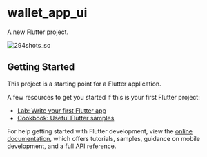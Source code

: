# wallet_app_ui

A new Flutter project.

![294shots_so](https://github.com/m-aqsam/Flutter-Applications-Ui/assets/121599719/4ac1e1fe-137d-4afc-a2ce-7d9f2a350ff9)


## Getting Started

This project is a starting point for a Flutter application.

A few resources to get you started if this is your first Flutter project:

- [Lab: Write your first Flutter app](https://docs.flutter.dev/get-started/codelab)
- [Cookbook: Useful Flutter samples](https://docs.flutter.dev/cookbook)

For help getting started with Flutter development, view the
[online documentation](https://docs.flutter.dev/), which offers tutorials,
samples, guidance on mobile development, and a full API reference.
